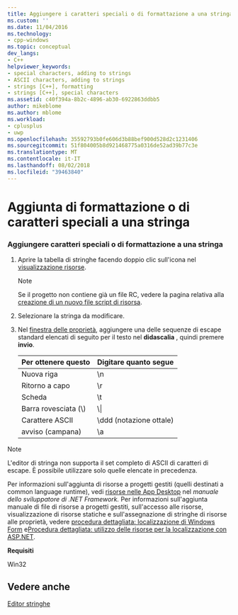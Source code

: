 ```yaml
---
title: Aggiungere i caratteri speciali o di formattazione a una stringa | Microsoft Docs
ms.custom: ''
ms.date: 11/04/2016
ms.technology:
- cpp-windows
ms.topic: conceptual
dev_langs:
- C++
helpviewer_keywords:
- special characters, adding to strings
- ASCII characters, adding to strings
- strings [C++], formatting
- strings [C++], special characters
ms.assetid: c40f394a-8b2c-4896-ab30-6922863ddbb5
author: mikeblome
ms.author: mblome
ms.workload:
- cplusplus
- uwp
ms.openlocfilehash: 35592793b0fe606d3b88bef900d528d2c1231406
ms.sourcegitcommit: 51f804005b8d921468775a0316de52ad39b77c3e
ms.translationtype: MT
ms.contentlocale: it-IT
ms.lasthandoff: 08/02/2018
ms.locfileid: "39463840"
---
```

# <a name="adding-formatting-or-special-characters-to-a-string"></a>Aggiunta di formattazione o di caratteri speciali a una stringa
### <a name="to-add-formatting-or-special-characters-to-a-string"></a>Aggiungere caratteri speciali o di formattazione a una stringa  
  
1.  Aprire la tabella di stringhe facendo doppio clic sull'icona nel [visualizzazione risorse](../windows/resource-view-window.md).  
  
    > [!NOTE]
    >  Se il progetto non contiene già un file RC, vedere la pagina relativa alla [creazione di un nuovo file script di risorsa](../windows/how-to-create-a-resource-script-file.md).  
  
2.  Selezionare la stringa da modificare.  
  
3.  Nel [finestra delle proprietà](/visualstudio/ide/reference/properties-window), aggiungere una delle sequenze di escape standard elencati di seguito per il testo nel **didascalia** , quindi premere **invio**.  
  
    |Per ottenere questo|Digitare quanto segue|  
    |-----------------|---------------|  
    |Nuova riga|\n|  
    |Ritorno a capo|\r|  
    |Scheda|\t|  
    |Barra rovesciata (\\)|\\\|  
    |Carattere ASCII|\ddd (notazione ottale)|  
    |avviso (campana)|\a|  
  
> [!NOTE]
>  L'editor di stringa non supporta il set completo di ASCII di caratteri di escape. È possibile utilizzare solo quelle elencate in precedenza.  
  
 Per informazioni sull'aggiunta di risorse a progetti gestiti (quelli destinati a common language runtime), vedi [risorse nelle App Desktop](/dotnet/framework/resources/index) nel *manuale dello sviluppatore di .NET Framework.* Per informazioni sull'aggiunta manuale di file di risorse a progetti gestiti, sull'accesso alle risorse, visualizzazione di risorse statiche e sull'assegnazione di stringhe di risorse alle proprietà, vedere [procedura dettagliata: localizzazione di Windows Form](http://msdn.microsoft.com/9a96220d-a19b-4de0-9f48-01e5d82679e5) e[Procedura dettagliata: utilizzo delle risorse per la localizzazione con ASP.NET](http://msdn.microsoft.com/Library/bb4e5b44-e2b0-48ab-bbe9-609fb33900b6).  
  
 **Requisiti**  
  
 Win32  
  
## <a name="see-also"></a>Vedere anche  
 [Editor stringhe](../windows/string-editor.md)   

